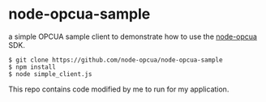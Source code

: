 node-opcua-sample
=================

a simple OPCUA sample client to demonstrate how to use the [node-opcua](https://github.com/node-opcua/node-opcua) SDK.



    $ git clone https://github.com/node-opcua/node-opcua-sample
    $ npm install
    $ node simple_client.js
    

This repo contains code modified by me to run for my application.